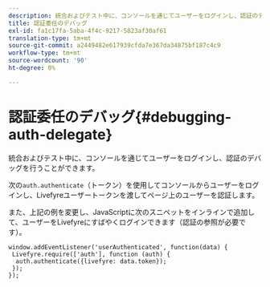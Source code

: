 ```yaml
---
description: 統合およびテスト中に、コンソールを通じてユーザーをログインし、認証のデバッグを行うことができます。
title: 認証委任のデバッグ
exl-id: fa1c17fa-5aba-4f4c-9217-5823af30af61
translation-type: tm+mt
source-git-commit: a2449482e617939cfda7e367da34875bf187c4c9
workflow-type: tm+mt
source-wordcount: '90'
ht-degree: 0%

---
```


# 認証委任のデバッグ{#debugging-auth-delegate}

統合およびテスト中に、コンソールを通じてユーザーをログインし、認証のデバッグを行うことができます。

次の`auth.authenticate`（トークン）を使用してコンソールからユーザーをログインし、Livefyreユーザートークンを渡してページ上のユーザーを認証します。

また、上記の例を変更し、JavaScriptに次のスニペットをインラインで追加して、ユーザーをLivefyreにすばやくログインできます（認証の参照が必要です）。

```
window.addEventListener('userAuthenticated', function(data) { 
 Livefyre.require(['auth'], function (auth) { 
  auth.authenticate({livefyre: data.token}); 
 }); 
});
```
